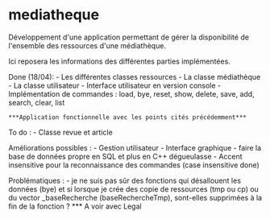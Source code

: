 # mediatheque
Développement d'une application permettant de gérer la disponibilité de l'ensemble des ressources d'une médiathèque.

Ici reposera les informations des différentes parties implémentées.

Done (18/04):
	- Les différentes classes ressources
	- La classe médiathèque
	- La classe utilisateur
	- Interface utilisateur en version console
	- Implémentation de commandes : load, bye, reset, show, delete, save, add, search, clear, list

	***Application fonctionnelle avec les points cités précédemment***

To do :
	- Classe revue et article
	

Améliorations possibles :
	- Gestion utilisateur
	- Interface graphique
	- faire la base de données propre en SQL et plus en C++ dégueulasse
	- Accent insensitive pour la reconnaissance des commandes (case insensitive done)


Problématiques :
	- je ne suis pas sûr des fonctions qui désallouent les données (bye) et si lorsque je crée des copie de ressources (tmp ou cp) ou du vector _baseRecherche (baseRechercheTmp), sont-elles supprimées à la fin de la fonction ?
		*** A voir avec Legal

